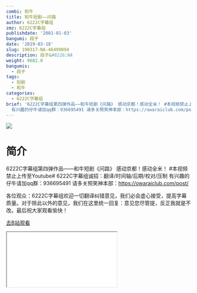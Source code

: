 ```yaml
---
combi: 和牛
title: 和牛短剧——问路
author: 6222C字幕组
zmz: 6222C字幕组
publishdate: '2001-01-03'
bangumi: 段子
date: '2019-03-18'
slug: 190317-NA-46499094
description: 段子&#8226;NA
weight: 9682.0
bangumis:
  - 段子
tags:
  - 短剧
  - 和牛
categories:
  - 6222C字幕组
brief: '6222C字幕组第四弹作品——和牛短剧《问路》 感动京都！感动全米！ #本视频禁止上传至Youtube# 6222C字幕组诚招：翻译/时间轴/后期/校对/压制
  有兴趣的仔牛请加qq群：936695491 请多关照笑神本部：https://owaraiclub.com/post/ 各位观众：6222C字幕组欢迎一切翻译纠错意见，我们必会虚心接受，提高字幕质量。对于除此以外的意见，我们在这里统一回复：意见您尽管提，反正我就是不改。最后祝大家观看愉快！'
---
```

![](https://i.imgur.com/JntR1vt.jpg)
# 简介  
6222C字幕组第四弹作品——和牛短剧《问路》
感动京都！感动全米！
#本视频禁止上传至Youtube#
6222C字幕组诚招：翻译/时间轴/后期/校对/压制 有兴趣的仔牛请加qq群：936695491
请多关照笑神本部：https://owaraiclub.com/post/

各位观众：6222C字幕组欢迎一切翻译纠错意见，我们必会虚心接受，提高字幕质量。对于除此以外的意见，我们在这里统一回复：意见您尽管提，反正我就是不改。最后祝大家观看愉快！  

[去B站观看](https://www.bilibili.com/video/av46499094/)
<div class ="resp-container"><iframe class="testiframe" src="//player.bilibili.com/player.html?aid=46499094"", scrolling="no", allowfullscreen="true" > </iframe></div> 
